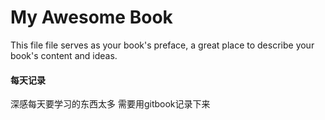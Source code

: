 # My Awesome Book

This file file serves as your book's preface, a great place to describe your book's content and ideas.

#### 每天记录
深感每天要学习的东西太多 需要用gitbook记录下来 